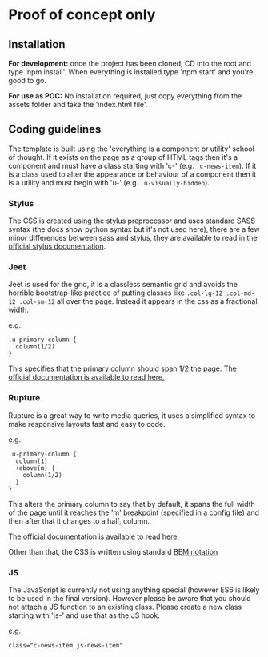 # Proof of concept only

## Installation

**For development:** once the project has been cloned, CD into the root and type 'npm install'. When everything is installed type 'npm start' and you're good to go.

**For use as POC:** No installation required, just copy everything from the assets folder and take the 'index.html file'.

## Coding guidelines

The template is built using the 'everything is a component or utility' school of thought. If it exists on the page as a group of HTML tags then it's a component and must have a class starting with 'c-' (e.g. `.c-news-item`). If it is a class used to alter the appearance or behaviour of a component then it is a utility and must begin with 'u-' (e.g. `.u-visually-hidden`).


### Stylus
The CSS is created using the stylus preprocessor and uses standard SASS syntax (the docs show python syntax but it's not used here), there are a few minor differences between sass and stylus, they are available to read in the [official stylus documentation](http://stylus-lang.com/).

### Jeet
Jeet is used for the grid, it is a classless semantic grid and avoids the horrible bootstrap-like practice of putting classes like `.col-lg-12 .col-md-12 .col-sm-12` all over the page. Instead it appears in the css as a fractional width.

e.g.

```
.u-primary-column {
  column(1/2)
}
```

This specifies that the primary column should span 1/2 the page. [The official documentation is available to read here.](http://jeet.gs)

### Rupture
Rupture is a great way to write media queries, it uses a simplified syntax to make responsive layouts fast and easy to code.

e.g.

```
.u-primary-column {
  column(1)
  +above(m) {
    column(1/2)  
  }
}
```

This alters the primary column to say that by default, it spans the full width of the page until it reaches the 'm' breakpoint (specified in a config file) and then after that it changes to a half, column.

[The official documentation is available to read here.](http://jescalan.github.io/rupture/)

Other than that, the CSS is written using standard [BEM notation](http://getbem.com/introduction/)

### JS

The JavaScript is currently not using anything special (however ES6 is likely to be used in the final version). However please be aware that you should not attach a JS function to an existing class. Please create a new class starting with 'js-' and use that as the JS hook.

e.g.

`class="c-news-item js-news-item"`
